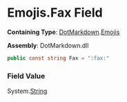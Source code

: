 # Emojis\.Fax Field

**Containing Type**: [DotMarkdown](../../README.md)\.[Emojis](../README.md)

**Assembly**: DotMarkdown\.dll

```csharp
public const string Fax = ":fax:"
```

### Field Value

System\.[String](https://docs.microsoft.com/en-us/dotnet/api/system.string)